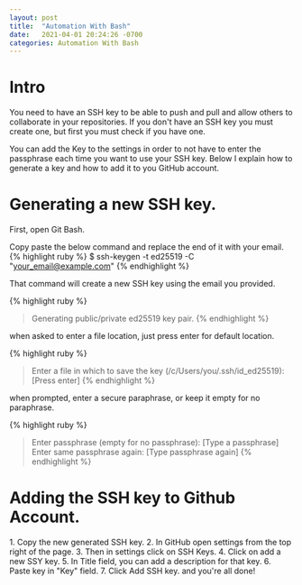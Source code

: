```yaml
---
layout: post
title:  "Automation With Bash"
date:   2021-04-01 20:24:26 -0700
categories: Automation With Bash
---
```


<h1><b>Intro</b></h1>
You need to have an SSH key to be able to push and pull and allow others to collaborate in your repositories. If you don't have an SSH key you must create one, but first you must check if you have one.

You can add the Key to the settings in order to not have to enter the passphrase each time you want to use your SSH key. Below I explain how to generate a key and how to add it to you GitHub account.

<h1><b>Generating a new SSH key.</b></h1>
First, open Git Bash.

Copy paste the below command and replace the end of it with your email.
{% highlight ruby %}
$ ssh-keygen -t ed25519 -C "your_email@example.com"
{% endhighlight %}

That command will create a new SSH key using the email you provided.

{% highlight ruby %}
> Generating public/private ed25519 key pair.
{% endhighlight %}

when asked to enter a file location, just press enter for default location.

{% highlight ruby %}
> Enter a file in which to save the key (/c/Users/you/.ssh/id_ed25519):[Press enter]
{% endhighlight %}

when prompted, enter a secure paraphrase, or keep it empty for no paraphrase.

{% highlight ruby %}
> Enter passphrase (empty for no passphrase): [Type a passphrase]
> Enter same passphrase again: [Type passphrase again]
{% endhighlight %}

<h1><b>Adding the SSH key to Github Account.</b></h1>
1. Copy the new generated SSH key.
2. In GitHub open settings from the top right of the page.
3. Then in settings click on SSH Keys.
4. Click on add a new SSY key.
5. In Title field, you can add a description for that key.
6. Paste key in "Key" field.
7. Click Add SSH key. and you're all done!